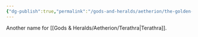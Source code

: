 ```yaml
---
{"dg-publish":true,"permalink":"/gods-and-heralds/aetherion/the-golden-being/","noteIcon":""}
---
```


Another name for [[Gods & Heralds/Aetherion/Terathra\|Terathra]].
